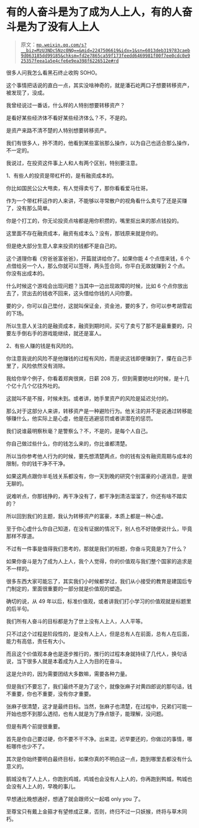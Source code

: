 # 有的人奋斗是为了成为人上人，有的人奋斗是为了没有人上人

> 原文：[`mp.weixin.qq.com/s?__biz=MzU3NDc5Nzc0NQ==&mid=2247506619&idx=1&sn=6013deb319783caeb9d063185dd99185&chksm=fd2e7865ca59f173feedd6469981f00f7ee0cdc0e925357feea1a5e4cfe6e9ea398f6226512e#rd`](http://mp.weixin.qq.com/s?__biz=MzU3NDc5Nzc0NQ==&mid=2247506619&idx=1&sn=6013deb319783caeb9d063185dd99185&chksm=fd2e7865ca59f173feedd6469981f00f7ee0cdc0e925357feea1a5e4cfe6e9ea398f6226512e#rd)

很多人问我怎么看黑石终止收购 SOHO。 

这个事情把话说的直白一点，其实没啥神奇的，就是潘石屹两口子想要转移资产，被发现了，没成。

我曾经说过一番话，什么样的人特别想要转移资产？ 

是看好某些经济体不看好某些经济体么？不，不是的。 

是资产来路不清不楚的人特别想要转移资产。 

我们有很多人，拎不清的，他看到某些富翁那么操作，以为自己也适合那么操作，不一定的。 

我说过，在投资这件事上人和人有两个区别，特别要注意。 

1、有些人的投资是带杠杆的，是有融资成本的。

你比如国民公公大甩卖，有人觉得卖亏了，那你看看爱马仕哥。

作为一个带杠杆运作的人来讲，不能够以寻常散户的视角看什么卖亏了还是买赚了，没有那么简单。

你是个打工的，你无论投资点啥都是用你积攒的，嘴里抠出来的那点钱投的。 

这里面不存在融资成本，融资有成本么？没有，那钱原来就是你的。 

但是绝大部分生意人拿来投资的钱都不是自己的。

这个道理你看《穷爸爸富爸爸》，开篇就讲给你了。如果你能 4 个点借来钱，6 个点借给另一个人，那么你就可以签呀，两头签合同，你平白无故就赚到 2 个点。你没有出成本的。

什么时候这个游戏会出现问题？当其中一边出现故障的时候，比如 6 个点你放出去了，贷出去的钱收不回来，这头借给你钱的人问你要。 

要的少，你可以自己垫付，这就叫保证金，资金池，要的多了，你可以参考胡雪岩的下场。

所以生意人关注的是融资成本，融资到期时间，买亏了卖亏了那不是最重要的，只要左手倒右手的游戏能继续，就还是富人。 

2、有些人赚的钱是有风险的。 

你注意我说的风险不是他赚钱的过程有风险，而是说这钱即便赚到了，攥在自己手里了，风险依然没有消除。 

我给你举个例子，你看着郑爽很爽，日薪 208 万，但到需要她吐的时候，是十几个亿十几个亿往外吐的。 

这就叫不是不报，时候未到。或者讲，她手里资产的风险是延迟兑付的。 

那么对于这部分人来讲，转移资产是一种避险行为。他关注的并不是说通过转移能够赚什么，他实际上是心虚，他是在逃避惩罚或者讲潜在的惩罚。

我们说谁最明察秋毫？是警察么？不，不是的，是每个人自己。 

你自己做过些什么，你的钱怎么来的，你比谁都清楚。

所以当你参考他人行为的时候，要先想清楚两点，你的钱有没有融资周期与成本的限制，你的钱干净不干净。 

如果这两点跟你半毛钱关系都没有，你一天到晚的研究个别富豪的小道消息，是很无聊的。

说难听点，你那钱挣的，再干净没有了，都干净到清洁溜溜了，你还有啥不踏实的？ 

所以回到我们的主题，我认为转移资产的富豪，本质上都是一种心虚。 

至于你心虚什么你自己知道，在没有证据的情况下，别人也不好随便说什么，毕竟那样不厚道。

不过有一件事是值得我们思考的，那就是我们的标题，你奋斗究竟是为了什么？ 

如果你奋斗是为了成为人上人，我个人觉得，你的价值观与我们整个国家的追求是不一样的。 

很多东西大家可能忘了，其实我们小时候都学过，我们从小接受的教育是建国后专门制定的，里面很重要的一部分就是价值观的塑造。 

确切的说，从 49 年以后，标准价值观，或者讲我们打小学习的价值观就是标题里的后半句。 

我们所有人奋斗的目标都是为了世上没有人上人，人人平等。 

只不过这个过程是阶段性的，是没有人上人，但是总有人在前面，总有人在后面，能力有高低，责任有大小。

而且这个价值观本身也是逐步推行的，推行的过程本身就持续了几代人，换句话说，当下很多人就是本着成为人上人为目的在奋斗。 

这是允许的，因为需要团结大多数嘛，需要各种力量。 

但是我们不要忘了，我们最终不是为了这个，就像张麻子对黄四郎说的那句话，钱不重要，你也不重要，没有你才重要。 

张麻子很清楚，这才是最终目标。当然，张麻子也清楚，在过程中，兄弟们可能一开始也想不到那么透彻，也有人就是为了挣点银子，能理解，没问题。 

但是有两个前提很重要。 

首先是你自己要过硬，你不要不干不净。出来混，迟早要还的，你做过的事情，哪桩哪件也少不了。

其次是你始终要明白最终目标，如果你真的不明白这一点，跑到哪里去都没有什么意义的。

鹅城没有了人上人，你跑到鸡城，鸡城也会没有人上人的，你再跑到鸭城，鸭城也会没有人上人的，早晚的事儿。

早想通比晚想通好，想通了就会跟师父一起唱 only you 了。 

至尊宝只有戴上金箍才有望修成正果，否则，终归不过一只妖猴，终将与草木同朽。